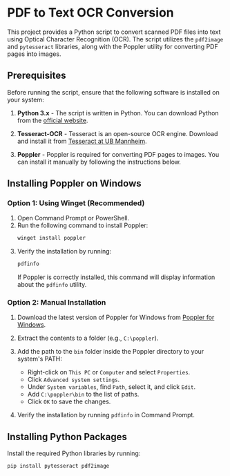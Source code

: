 # PDF to Text OCR Conversion

This project provides a Python script to convert scanned PDF files into text using Optical Character Recognition (OCR). The script utilizes the `pdf2image` and `pytesseract` libraries, along with the Poppler utility for converting PDF pages into images.

## Prerequisites

Before running the script, ensure that the following software is installed on your system:

1. **Python 3.x** - The script is written in Python. You can download Python from the [official website](https://www.python.org/downloads/).

2. **Tesseract-OCR** - Tesseract is an open-source OCR engine. Download and install it from [Tesseract at UB Mannheim](https://github.com/UB-Mannheim/tesseract/wiki).

3. **Poppler** - Poppler is required for converting PDF pages to images. You can install it manually by following the instructions below.

## Installing Poppler on Windows

### Option 1: Using Winget (Recommended)

1. Open Command Prompt or PowerShell.
2. Run the following command to install Poppler:
   ```bash
   winget install poppler
   ```
3. Verify the installation by running:
   ```bash
   pdfinfo
   ```
   If Poppler is correctly installed, this command will display information about the `pdfinfo` utility.

### Option 2: Manual Installation

1. Download the latest version of Poppler for Windows from [Poppler for Windows](http://blog.alivate.com.au/poppler-windows/).
2. Extract the contents to a folder (e.g., `C:\poppler`).
3. Add the path to the `bin` folder inside the Poppler directory to your system's PATH:

   - Right-click on `This PC` or `Computer` and select `Properties`.
   - Click `Advanced system settings`.
   - Under `System variables`, find `Path`, select it, and click `Edit`.
   - Add `C:\poppler\bin` to the list of paths.
   - Click `OK` to save the changes.

4. Verify the installation by running `pdfinfo` in Command Prompt.

## Installing Python Packages

Install the required Python libraries by running:

```bash
pip install pytesseract pdf2image
```
